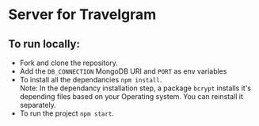 # Server for Travelgram

## To run locally:
- Fork and clone the repository.
- Add the `DB_CONNECTION` MongoDB URI and `PORT` as env variables
- To install all the dependancies ```npm install```.  
    Note: In the dependancy installation step, a package `bcrypt` installs it's depending files based on your Operating system. You can reinstall it separately.    
- To run the project ```npm start```.
